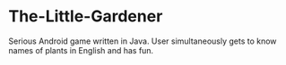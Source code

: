 # The-Little-Gardener
Serious Android game written in Java. User simultaneously gets to know names of plants in English and has fun.
